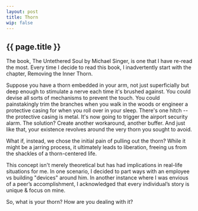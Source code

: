 ```yaml
---
layout: post
title: Thorn
wip: false  
---
```


## {{ page.title }}

The book, The Untethered Soul by Michael Singer, is one that I have re-read the most. Every time I decide to read this book, I inadvertently start with the chapter, Removing the Inner Thorn. 

Suppose you have a thorn embedded in your arm, not just superficially but deep enough to stimulate a nerve each time it's brushed against. You could devise all sorts of mechanisms to prevent the touch. You could painstakingly trim the branches when you walk in the woods or engineer a protective casing for when you roll over in your sleep. There's one hitch -- the protective casing is metal. It's now going to trigger the airport security alarm. The solution? Create another workaround, another buffer. And just like that, your existence revolves around the very thorn you sought to avoid. 

What if, instead, we chose the initial pain of pulling out the thorn? While it might be a jarring process, it ultimately leads to liberation, freeing us from the shackles of a thorn-centered life.

This concept isn't merely theoretical but has had implications in real-life situations for me. 
In one scenario, I decided to part ways with an employee vs building "devices" around him. In another instance where I was envious of a peer’s accomplishment, I acknowledged that every individual’s story is unique & focus on mine. 

So, what is your thorn? How are you dealing with it?